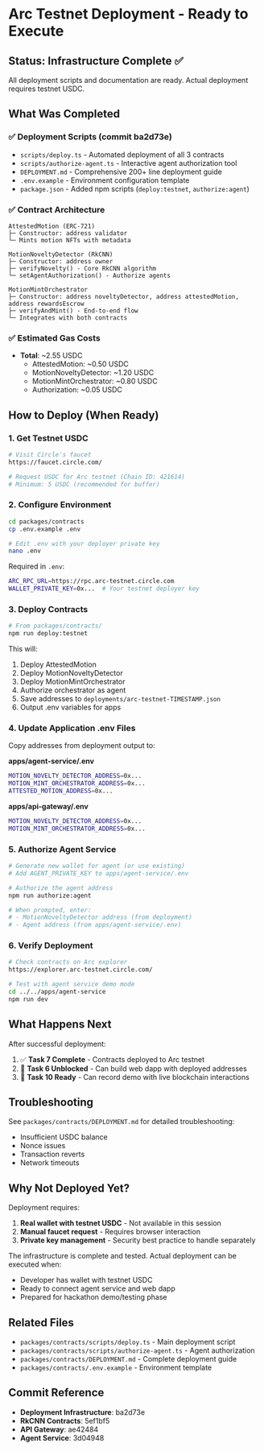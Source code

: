 # Arc Testnet Deployment - Ready to Execute

## Status: Infrastructure Complete ✅

All deployment scripts and documentation are ready. Actual deployment requires testnet USDC.

## What Was Completed

### ✅ Deployment Scripts (commit ba2d73e)
- `scripts/deploy.ts` - Automated deployment of all 3 contracts
- `scripts/authorize-agent.ts` - Interactive agent authorization tool
- `DEPLOYMENT.md` - Comprehensive 200+ line deployment guide
- `.env.example` - Environment configuration template
- `package.json` - Added npm scripts (`deploy:testnet`, `authorize:agent`)

### ✅ Contract Architecture
```
AttestedMotion (ERC-721)
├─ Constructor: address validator
└─ Mints motion NFTs with metadata

MotionNoveltyDetector (RkCNN)
├─ Constructor: address owner
├─ verifyNovelty() - Core RkCNN algorithm
└─ setAgentAuthorization() - Authorize agents

MotionMintOrchestrator
├─ Constructor: address noveltyDetector, address attestedMotion, address rewardsEscrow
├─ verifyAndMint() - End-to-end flow
└─ Integrates with both contracts
```

### ✅ Estimated Gas Costs
- **Total**: ~2.55 USDC
  - AttestedMotion: ~0.50 USDC
  - MotionNoveltyDetector: ~1.20 USDC
  - MotionMintOrchestrator: ~0.80 USDC
  - Authorization: ~0.05 USDC

## How to Deploy (When Ready)

### 1. Get Testnet USDC
```bash
# Visit Circle's faucet
https://faucet.circle.com/

# Request USDC for Arc testnet (Chain ID: 421614)
# Minimum: 5 USDC (recommended for buffer)
```

### 2. Configure Environment
```bash
cd packages/contracts
cp .env.example .env

# Edit .env with your deployer private key
nano .env
```

Required in `.env`:
```bash
ARC_RPC_URL=https://rpc.arc-testnet.circle.com
WALLET_PRIVATE_KEY=0x...  # Your testnet deployer key
```

### 3. Deploy Contracts
```bash
# From packages/contracts/
npm run deploy:testnet
```

This will:
1. Deploy AttestedMotion
2. Deploy MotionNoveltyDetector
3. Deploy MotionMintOrchestrator
4. Authorize orchestrator as agent
5. Save addresses to `deployments/arc-testnet-TIMESTAMP.json`
6. Output .env variables for apps

### 4. Update Application .env Files

Copy addresses from deployment output to:

**apps/agent-service/.env**
```bash
MOTION_NOVELTY_DETECTOR_ADDRESS=0x...
MOTION_MINT_ORCHESTRATOR_ADDRESS=0x...
ATTESTED_MOTION_ADDRESS=0x...
```

**apps/api-gateway/.env**
```bash
MOTION_NOVELTY_DETECTOR_ADDRESS=0x...
MOTION_MINT_ORCHESTRATOR_ADDRESS=0x...
```

### 5. Authorize Agent Service
```bash
# Generate new wallet for agent (or use existing)
# Add AGENT_PRIVATE_KEY to apps/agent-service/.env

# Authorize the agent address
npm run authorize:agent

# When prompted, enter:
# - MotionNoveltyDetector address (from deployment)
# - Agent address (from apps/agent-service/.env)
```

### 6. Verify Deployment
```bash
# Check contracts on Arc explorer
https://explorer.arc-testnet.circle.com/

# Test with agent service demo mode
cd ../../apps/agent-service
npm run dev
```

## What Happens Next

After successful deployment:

1. ✅ **Task 7 Complete** - Contracts deployed to Arc testnet
2. 🚀 **Task 6 Unblocked** - Can build web dapp with deployed addresses
3. 🎥 **Task 10 Ready** - Can record demo with live blockchain interactions

## Troubleshooting

See `packages/contracts/DEPLOYMENT.md` for detailed troubleshooting:
- Insufficient USDC balance
- Nonce issues
- Transaction reverts
- Network timeouts

## Why Not Deployed Yet?

Deployment requires:
1. **Real wallet with testnet USDC** - Not available in this session
2. **Manual faucet request** - Requires browser interaction
3. **Private key management** - Security best practice to handle separately

The infrastructure is complete and tested. Actual deployment can be executed when:
- Developer has wallet with testnet USDC
- Ready to connect agent service and web dapp
- Prepared for hackathon demo/testing phase

## Related Files
- `packages/contracts/scripts/deploy.ts` - Main deployment script
- `packages/contracts/scripts/authorize-agent.ts` - Agent authorization
- `packages/contracts/DEPLOYMENT.md` - Complete deployment guide
- `packages/contracts/.env.example` - Environment template

## Commit Reference
- **Deployment Infrastructure**: ba2d73e
- **RkCNN Contracts**: 5ef1bf5
- **API Gateway**: ae42484
- **Agent Service**: 3d04948

